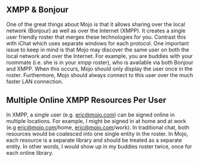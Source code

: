 ## XMPP & Bonjour ##

One of the great things about Mojo is that it allows sharing over the local network (Bonjour) as well as over the Internet (XMPP).  It creates a single user friendly roster that merges these technologies for you.  Contrast this with iChat which uses separate windows for each protocol.  One important issue to keep in mind is that Mojo may discover the same user on both the local network and over the Internet.  For example, you are buddies with your roommate (i.e. she is in your xmpp roster), who is available via both Bonjour and XMPP.  When this occurs, Mojo should only display the user once in the roster.  Furthermore, Mojo should always connect to this user over the much faster LAN connection.

## Multiple Online XMPP Resources Per User ##

In XMPP, a single user (e.g. eric@mojo.com) can be signed online in multiple locations.  For example, I might be signed in at home and at work (e.g eric@mojo.com/home, eric@mojo.com/work).  In traditional chat, both resources would be coalesced into one single entity in the roster.  In Mojo, each resource is a separate library and should be treated as a separate entity.  In other words, I would show up in my buddies roster twice, once for each online library.